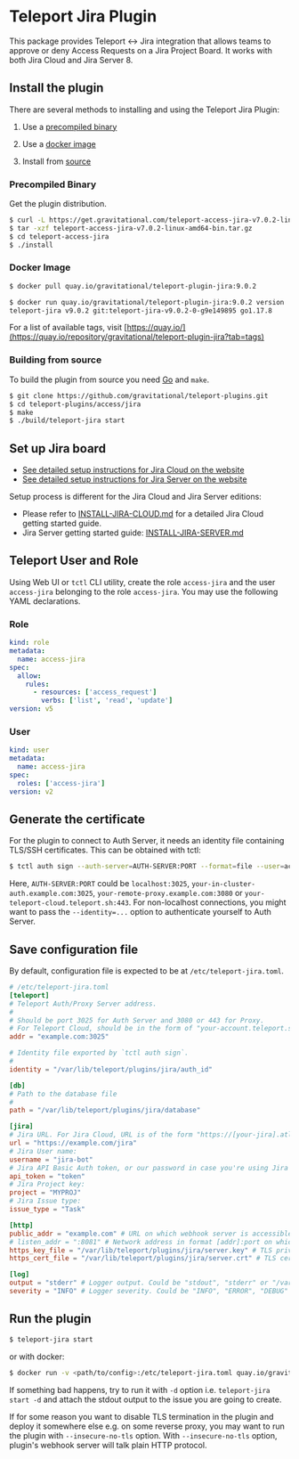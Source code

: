 # Teleport Jira Plugin

This package provides Teleport <-> Jira integration that allows teams to approve
or deny Access Requests on a Jira Project Board. It works with both Jira Cloud
and Jira Server 8.

## Install the plugin

There are several methods to installing and using the Teleport Jira Plugin:

1. Use a [precompiled binary](#precompiled-binary)

2. Use a [docker image](#docker-image)

3. Install from [source](#building-from-source)

### Precompiled Binary

Get the plugin distribution.

```bash
$ curl -L https://get.gravitational.com/teleport-access-jira-v7.0.2-linux-amd64-bin.tar.gz
$ tar -xzf teleport-access-jira-v7.0.2-linux-amd64-bin.tar.gz
$ cd teleport-access-jira
$ ./install
```

### Docker Image
```bash
$ docker pull quay.io/gravitational/teleport-plugin-jira:9.0.2
```

```bash
$ docker run quay.io/gravitational/teleport-plugin-jira:9.0.2 version
teleport-jira v9.0.2 git:teleport-jira-v9.0.2-0-g9e149895 go1.17.8
```

For a list of available tags, visit [https://quay.io/](https://quay.io/repository/gravitational/teleport-plugin-jira?tab=tags)

### Building from source

To build the plugin from source you need [Go](https://go.dev/) and `make`.

```bash
$ git clone https://github.com/gravitational/teleport-plugins.git
$ cd teleport-plugins/access/jira
$ make
$ ./build/teleport-jira start
```

## Set up Jira board

- [See detailed setup instructions for Jira Cloud on the website](https://goteleport.com/docs/enterprise/workflow/ssh-approval-jira-cloud/)
- [See detailed setup instructions for Jira Server on the website](https://goteleport.com/docs/enterprise/workflow/ssh-approval-jira-server/)

Setup process is different for the Jira Cloud and Jira Server editions:

- Please refer to [INSTALL-JIRA-CLOUD.md](./INSTALL-JIRA-CLOUD.md) for a
  detailed Jira Cloud getting started guide.
- Jira Server getting started guide:
  [INSTALL-JIRA-SERVER.md](./INSTALL-JIRA-SERVER.md)

## Teleport User and Role

Using Web UI or `tctl` CLI utility, create the role `access-jira` and the user `access-jira` belonging to the role `access-jira`. You may use the following YAML declarations.

### Role

```yaml
kind: role
metadata:
  name: access-jira
spec:
  allow:
    rules:
      - resources: ['access_request']
        verbs: ['list', 'read', 'update']
version: v5
```

### User

```yaml
kind: user
metadata:
  name: access-jira
spec:
  roles: ['access-jira']
version: v2
```

## Generate the certificate

For the plugin to connect to Auth Server, it needs an identity file containing TLS/SSH certificates. This can be obtained with tctl:

```bash
$ tctl auth sign --auth-server=AUTH-SERVER:PORT --format=file --user=access-jira --out=/var/lib/teleport/plugins/jira/auth_id --ttl=8760h
```

Here, `AUTH-SERVER:PORT` could be `localhost:3025`, `your-in-cluster-auth.example.com:3025`, `your-remote-proxy.example.com:3080` or `your-teleport-cloud.teleport.sh:443`. For non-localhost connections, you might want to pass the `--identity=...` option to authenticate yourself to Auth Server.

## Save configuration file

By default, configuration file is expected to be at `/etc/teleport-jira.toml`.

```toml
# /etc/teleport-jira.toml
[teleport]
# Teleport Auth/Proxy Server address.
#
# Should be port 3025 for Auth Server and 3080 or 443 for Proxy.
# For Teleport Cloud, should be in the form of "your-account.teleport.sh:443".
addr = "example.com:3025"

# Identity file exported by `tctl auth sign`.
#
identity = "/var/lib/teleport/plugins/jira/auth_id"

[db]
# Path to the database file
#
path = "/var/lib/teleport/plugins/jira/database"

[jira]
# Jira URL. For Jira Cloud, URL is of the form "https://[your-jira].atlassian.net":
url = "https://example.com/jira"
# Jira User name:
username = "jira-bot"
# Jira API Basic Auth token, or our password in case you're using Jira Server:
api_token = "token"
# Jira Project key:
project = "MYPROJ"
# Jira Issue type:
issue_type = "Task"

[http]
public_addr = "example.com" # URL on which webhook server is accessible externally, e.g. [https://]teleport-jira.example.com
# listen_addr = ":8081" # Network address in format [addr]:port on which webhook server listens, e.g. 0.0.0.0:443
https_key_file = "/var/lib/teleport/plugins/jira/server.key" # TLS private key
https_cert_file = "/var/lib/teleport/plugins/jira/server.crt" # TLS certificate

[log]
output = "stderr" # Logger output. Could be "stdout", "stderr" or "/var/lib/teleport/jira.log"
severity = "INFO" # Logger severity. Could be "INFO", "ERROR", "DEBUG" or "WARN".
```

## Run the plugin

```bash
$ teleport-jira start
```

or with docker:

```bash
$ docker run -v <path/to/config>:/etc/teleport-jira.toml quay.io/gravitational/teleport-plugin-jira:9.0.2 start
```

If something bad happens, try to run it with `-d` option i.e. `teleport-jira start -d` and attach the stdout output to the issue you are going to create.

If for some reason you want to disable TLS termination in the plugin and deploy it somewhere else e.g. on some reverse proxy, you may want to run the plugin with `--insecure-no-tls` option. With `--insecure-no-tls` option, plugin's webhook server will talk plain HTTP protocol.
